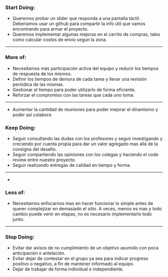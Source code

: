 ### Start Doing:

- Queremos probar un slider que responda a una pantalla táctil. Deberiamos usar un github para compartir la info útil que vamos encontrando para armar el proyecto.
- Queremos implementar algunas mejoras en el carrito de compras, tales como calcular costos de envio segun la zona.

***



### More of:

- Necesitamos más participación activa del equipo y reducir los tiempos de respuesta de los mismos.
- Definir los tiempos de demora de cada tarea y llevar una revisión periódica de las mismas.
- Gestionar el tiempo para poder utilizarlo de forma eficiente.
- Reforzar el compromiso con las tareas que cada uno toma.

***

- Aumentar la cantidad de reuniones para poder mejorar el dinamismo y poder así colabora

### Keep Doing:

- Seguir consultando las dudas con los profesores y seguir investigando y creciendo por cuenta propia para dar un valor agregado mas allá de la consigna del desafío.
- Seguir compartiendo las opiniones con los colegas y haciendo el code review entre nuestro proyecto.
- Seguir realizando entregas de calidad en tiempo y forma.

***
- 
### Less of:

- Necesitamos enfocarnos mas en hacer funcionar lo simple antes de querer complejizar en demasíado el sitio. A veces, menos es mas y todo cambio puede venir en etapas, no es necesario implementarlo todo junto.

***

### Stop Doing:

- Evitar dar avisos de no cumplimiento de un objetivo asumido con poca anticipación o antelación.
- Evitar dejar de contestar en el grupo ya sea para indicar progreso positivo o negativo, a fin de mantener informado al equipo.
- Dejar de trabajar de forma individual e independiente.
